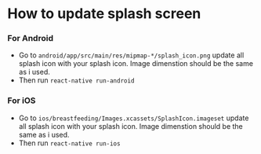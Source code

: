 # How to update splash screen #
### For Android ###

* Go to `android/app/src/main/res/mipmap-*/splash_icon.png` update all splash icon with your splash icon. Image dimenstion should be the same as i used.
* Then run `react-native run-android`

### For iOS ###

* Go to `ios/breastfeeding/Images.xcassets/SplashIcon.imageset` update all splash icon with your splash icon. Image dimenstion should be the same as i used.
* Then run `react-native run-ios`